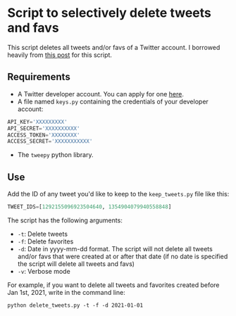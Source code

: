 # Script to selectively delete tweets and favs

This script deletes all tweets and/or favs of a Twitter account. I borrowed heavily from [this post](https://www.mathewinkson.com/2015/03/delete-old-tweets-selectively-using-python-and-tweepy) for this script. 

## Requirements

* A Twitter developer account. You can apply for one [here](https://developer.twitter.com/en/apply/user.html).
* A file named ```keys.py``` containing the credentials of your developer account:

```python
API_KEY='XXXXXXXXX'
API_SECRET='XXXXXXXXXX'
ACCESS_TOKEN='XXXXXXXX'
ACCESS_SECRET='XXXXXXXXXXX'
```

* The ```tweepy``` python library.

## Use

Add the ID of any tweet you'd like to keep to the ```keep_tweets.py``` file like this:
```python
TWEET_IDS=[1292155096923504640, 1354904079940558848]
```
The script has the following arguments:
* ```-t```: Delete tweets
* ```-f```: Delete favorites
* ```-d```: Date in yyyy-mm-dd format. The script will not delete all tweets and/or favs that were created at or after that date (if no date is specified the script will delete all tweets and favs)
* ```-v```: Verbose mode

For example, if you want to delete all tweets and favorites created before Jan 1st, 2021, write in the command line:
```
python delete_tweets.py -t -f -d 2021-01-01
```
